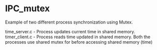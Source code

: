 # IPC_mutex
Example of two different process synchronization using Mutex.

time_server.c - Process updates current time in shared memory. 
timer_client.c - Process reads time updated in shared memory. 
Both the processes use shared mutex for before accessing shared memory (time)
